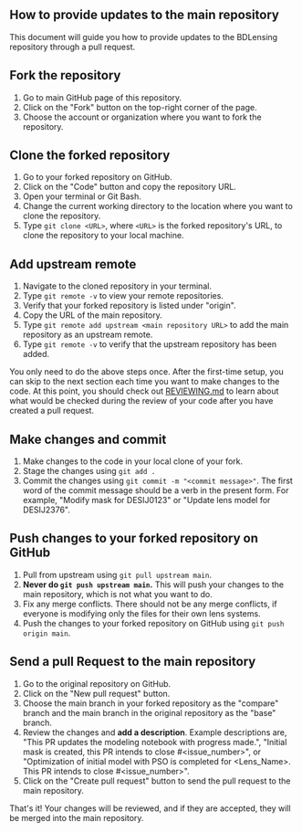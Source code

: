## How to provide updates to the main repository

This document will guide you how to provide updates to the BDLensing 
repository through a pull request.

## Fork the repository

1. Go to main GitHub page of this repository.
2. Click on the "Fork" button on the top-right corner of the page.
3. Choose the account or organization where you want to fork the repository.

## Clone the forked repository
1. Go to your forked repository on GitHub.
2. Click on the "Code" button and copy the repository URL.
3. Open your terminal or Git Bash.
4. Change the current working directory to the location where you want to 
   clone the repository. 
5. Type `git clone <URL>`, where `<URL>` is the forked repository's URL, to 
   clone the repository to your local machine.

## Add upstream remote
1. Navigate to the cloned repository in your terminal.
2. Type `git remote -v` to view your remote repositories.
3. Verify that your forked repository is listed under "origin".
4. Copy the URL of the main repository.
5. Type `git remote add upstream <main repository URL>` to add the main 
   repository as an upstream remote.
6. Type `git remote -v` to verify that the upstream repository has been added.

You only need to do the above steps once. After the first-time setup, you can 
skip to the next section each time you want to make changes to the code. At this point,
you should check out [REVIEWING.md](https://github.com/ajshajib/BDLensing/blob/main/REVIEWING.md) 
to learn about what would be checked during the review of your code after 
you have created a pull request.

## Make changes and commit
1. Make changes to the code in your local clone of your fork.
2. Stage the changes using `git add .`
3. Commit the changes using `git commit -m "<commit message>"`. The 
   first word of the commit message should be a verb in the present form. 
   For example, "Modify mask for DESIJ0123" or "Update lens model 
   for DESIJ2376".

## Push changes to your forked repository on GitHub
1. Pull from upstream using `git pull upstream main`.
2. **Never do `git push upstream main`.** This will push your changes to the 
   main repository, which is not what you want to do.
3. Fix any merge conflicts. There should not be any merge conflicts, if 
   everyone is modifying only the files for their own lens systems.
4. Push the changes to your forked repository on GitHub using `git push origin main`.

## Send a pull Request to the main repository
1. Go to the original repository on GitHub.
2. Click on the "New pull request" button.
3. Choose the main branch in your forked repository as the "compare" branch 
   and the main branch in the original repository as the "base" branch.
4. Review the changes and **add a description**. Example descriptions are, "This PR updates 
the modeling notebook with progress made.", "Initial mask is created, this PR intends 
to close #<issue_number>", or "Optimization of initial model with PSO is completed 
for <Lens_Name>. This PR intends to close #<issue_number>".
6. Click on the "Create pull request" button to send the pull request to the 
   main repository.

That's it! Your changes will be reviewed, and if they are 
accepted, they will be merged into the main repository.
